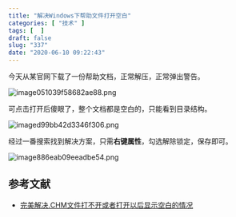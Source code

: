 ```yaml
---
title: "解决Windows下帮助文件打开空白"
categories: [ "技术" ]
tags: [  ]
draft: false
slug: "337"
date: "2020-06-10 09:22:43"
---
```


今天从某官网下载了一份帮助文档，正常解压，正常弹出警告。

![image051039f58682ae88.png](https://imagehost-cdn.frytea.com/images/2020/06/10/image051039f58682ae88.png)

可点击打开后傻眼了，整个文档都是空白的，只能看到目录结构。

![imaged99bb42d3346f306.png](https://imagehost-cdn.frytea.com/images/2020/06/10/imaged99bb42d3346f306.png)

经过一番搜索找到解决方案，只需**右键属性**，勾选解除锁定，保存即可。

![image886eab09eeadbe54.png](https://imagehost-cdn.frytea.com/images/2020/06/10/image886eab09eeadbe54.png)

## 参考文献

 - [完美解决.CHM文件打不开或者打开以后显示空白的情况](https://blog.csdn.net/qq_41485414/article/details/80919610)